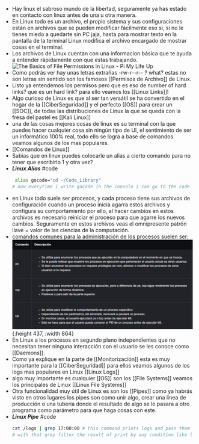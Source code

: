 - Hay linux el sabroso mundo de la libertad, seguramente ya has estado en contacto con linux antes de una u otra manera.
- En Linux todo es un archivo, el propio sistema y sus configuraciones están en archivos que se pueden modificar fácilmente eso si, si no le tienes miedo a quedarte sin PC jaja, hasta para mostrar texto en la pantalla de la terminal Linux modifica el archivo encargado de mostrar cosas en el terminal.
- Los archivos de Linux cuentan con una informacion básica que te ayuda a entender rápidamente con que estas trabajando.
  ![The Basics of File Permissions in Linux - Pi My Life Up](https://pimylifeup.com/wp-content/uploads/2019/11/Linux-file-permissions-rundown-V2.png)
- Como podrás ver hay unas letras extrañas -rw-r--r-- ? what? estas no son letras sin sentido son los famosos  [[Permisos de Archivo]] de Linux.
- Listo ya entendemos los permisos pero que es eso de number of hard links? que es un hard link? para ello veamos los [[Linux Links]]!
- Algo curioso de Linux es que al ser tan versátil se ha convertido en el hogar de la [[CiberSeguridad]] y el perfecto [[OS]] para crear un [[SOC]], de todas las distribuciones de Linux la que se queda con la fresa del pastel es [[Kali Linux]]
- una de las cosas mejores cosas de linux es su terminal con la que puedes hacer cualquier cosa sin ningún tipo de UI, el sentimiento de ser un informático 100% real, todo ello se logra a base de comandos veamos algunos de los mas populares.
- [[Comandos de Linux]]
- Sabias que en linux puedes colocarle un alias a cierto comando para no tener que escribirlo 1 y otra vez?
- ***Linux Alias*** #code
  ```bash
   alias gocode="cd ~/Code_Library"
  # now everytime i write gocode in the console i can go to the code library 
  ```
- en Linux todo suele ser procesos, y cada proceso tiene sus archivos de configuración cuando un proceso inicia agarra estos archivos y configura su comportamiento por ello, al hacer cambios en estos archivos es necesario reiniciar el proceso para que agarre los nuevos cambios. Seguramente en estos archivos veas el omnipresente patrón llave = valor de las ciencias de la computación.
- comandos comunes para la administración de los procesos suelen ser:
  ![image.png](../assets/image_1700956967936_0.png){:height 437, :width 864}
- En Linux a los procesos en segundo plano independientes que no necesitan tener ninguna interacción con el usuario se les conoce como [[Daemons]].
- Como ya explique en la parte de [[Monitorización]] esta es muy importante para la [[CiberSeguridad]] para ellos veamos algunos de los logs mas populares en Linux [[Linux Logs]]
- algo muy importante es cualquier [[OS]] son los [[File Systems]] veamos los principales de Linux [[Linux File Systems]]
- Otra funcionalidad muy útil de Linux es son los [[Pipes]] como ya habrás visto en otros lugares los pipes son como unir algo, crear una linea de producción o una tubería donde el resultado de algo se le pasara a otro programa como parámetro para que haga cosas con este.
- ***Linux Pipe*** #code
  ```bash
  cat /logs | grep 17:00:00 # this command prints logs and pass them to the grep command with the | symbol
  # with that grep filter the result of print by any condition like logs for events at 17:00:00
  ```